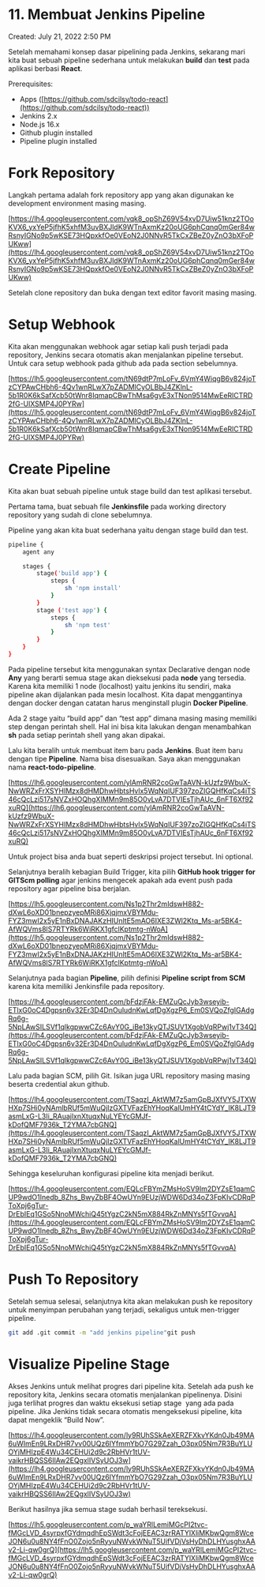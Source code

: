 # 11. Membuat Jenkins Pipeline

Created: July 21, 2022 2:50 PM

Setelah memahami konsep dasar pipelining pada Jenkins, sekarang mari kita buat sebuah pipeline sederhana untuk melakukan **build** dan **test** pada aplikasi berbasi **React**.

Prerequisites:

- Apps ([https://github.com/sdcilsy/todo-react](https://github.com/sdcilsy/todo-react))
- Jenkins 2.x
- Node.js 16.x
- Github plugin installed
- Pipeline plugin installed

# **Fork Repository**

Langkah pertama adalah fork repository app yang akan digunakan ke development environment masing masing.

[https://lh4.googleusercontent.com/vqk8_opShZ69V54xvD7Uiw51knz2TOoKVX6_yxYeP5jfhK5xhfM3uvBXJldK9WTnAxmKz20oUG6phCqnq0mGer84wRsnyIGNo9p5wKSE73HQpxkfOe0VEoN2J0NNvR5TkCxZBeZ0yZnO3bXFoPUKww](https://lh4.googleusercontent.com/vqk8_opShZ69V54xvD7Uiw51knz2TOoKVX6_yxYeP5jfhK5xhfM3uvBXJldK9WTnAxmKz20oUG6phCqnq0mGer84wRsnyIGNo9p5wKSE73HQpxkfOe0VEoN2J0NNvR5TkCxZBeZ0yZnO3bXFoPUKww)

Setelah clone repository dan buka dengan text editor favorit masing masing.

# **Setup Webhook**

Kita akan menggunakan webhook agar setiap kali push terjadi pada repository, Jenkins secara otomatis akan menjalankan pipeline tersebut. Untuk cara setup webhook pada github ada pada section sebelumnya.

[https://lh5.googleusercontent.com/tN69dtP7mLoFv_6VmY4WiqgB6v824joTzCYPAwCHbh6-4Qv1wnRLwX7pZADMlCyOLBbJ4ZKlnL-5b1R0K6kSafXcb50tWnr8IqmapCBwThMsa6gvE3xTNon9514MwEeRlCTRD2fG-UlXSMP4J0PYRw](https://lh5.googleusercontent.com/tN69dtP7mLoFv_6VmY4WiqgB6v824joTzCYPAwCHbh6-4Qv1wnRLwX7pZADMlCyOLBbJ4ZKlnL-5b1R0K6kSafXcb50tWnr8IqmapCBwThMsa6gvE3xTNon9514MwEeRlCTRD2fG-UlXSMP4J0PYRw)

# **Create Pipeline**

Kita akan buat sebuah pipeline untuk stage build dan test aplikasi tersebut.

Pertama tama, buat sebuah file **Jenkinsfile** pada working directory repository yang sudah di clone sebelumnya.

Pipeline yang akan kita buat sederhana yaitu dengan stage build dan test.

```bash
pipeline {
    agent any

    stages {
        stage('build app') {
            steps {
                sh 'npm install'
            }
        }
        stage ('test app') {
            steps {
                sh 'npm test'
            }
        }
    }
}
```

Pada pipeline tersebut kita menggunakan syntax Declarative dengan node **Any** yang berarti semua stage akan dieksekusi pada **node** yang tersedia. Karena kita memiliki 1 node (localhost) yaitu jenkins itu sendiri, maka pipeline akan dijalankan pada mesin localhost. Kita dapat menggantinya dengan docker dengan catatan harus menginstall plugin **Docker Pipeline**.

Ada 2 stage yaitu “build app” dan “test app” dimana masing masing memiliki step dengan perintah shell. Hal ini bisa kita lakukan dengan menambahkan **sh** pada setiap perintah shell yang akan dipakai.

Lalu kita beralih untuk membuat item baru pada **Jenkins**. Buat item baru dengan tipe **Pipeline**. Nama bisa disesuaikan. Saya akan menggunakan nama **react-todo-pipeline**.

[https://lh6.googleusercontent.com/ylAmRNR2coGwTaAVN-kUzfz9WbuX-NwWRZxFrXSYHIMzx8dHMDhwHbtsHvlx5WqNqIUF397zoZIGQHfKqCs4iTS46cQcLzi517sNVZxHOQhgXIMMn9m85O0vLvA7DTVIEsTjhAUc_6nFT6Xf92xuRQ](https://lh6.googleusercontent.com/ylAmRNR2coGwTaAVN-kUzfz9WbuX-NwWRZxFrXSYHIMzx8dHMDhwHbtsHvlx5WqNqIUF397zoZIGQHfKqCs4iTS46cQcLzi517sNVZxHOQhgXIMMn9m85O0vLvA7DTVIEsTjhAUc_6nFT6Xf92xuRQ)

Untuk project bisa anda buat seperti deskripsi project tersebut. Ini optional.

Selanjutnya beralih kebagian Build Trigger, kita pilih **GitHub hook trigger for GITScm polling** agar jenkins mengecek apakah ada event push pada repository agar pipeline bisa berjalan.

[https://lh5.googleusercontent.com/Ns1p2Thr2mIdswH882-dXwL6oXD01bnepzyepMRi86XjqjmxVBYMdu-FYZ3mwI2x5yE1nBxDNAJAKzHIUnltE5mAO6IXE3ZWl2Ktq_Ms-ar5BK4-AfWQVms8lS7RTYRk6WiRKX1gfclKptmtg-nWoA](https://lh5.googleusercontent.com/Ns1p2Thr2mIdswH882-dXwL6oXD01bnepzyepMRi86XjqjmxVBYMdu-FYZ3mwI2x5yE1nBxDNAJAKzHIUnltE5mAO6IXE3ZWl2Ktq_Ms-ar5BK4-AfWQVms8lS7RTYRk6WiRKX1gfclKptmtg-nWoA)

Selanjutnya pada bagian **Pipeline**, pilih definisi **Pipeline script from SCM** karena kita memiliki Jenkinsfile pada repository.

[https://lh4.googleusercontent.com/bFdzjFAk-EMZuQcJyb3wseyib-ETlxG0oC4Dgpsn6v32Er3D4DnOuludnKwLqfDgXgzP6_Em0SVQoZfgIGAdgRq6g-5NpLAwSILSVf1qlkgpwwCZc6AvY0G_iBe13kyQTJSUV1XgobVqRPwj1vT34Q](https://lh4.googleusercontent.com/bFdzjFAk-EMZuQcJyb3wseyib-ETlxG0oC4Dgpsn6v32Er3D4DnOuludnKwLqfDgXgzP6_Em0SVQoZfgIGAdgRq6g-5NpLAwSILSVf1qlkgpwwCZc6AvY0G_iBe13kyQTJSUV1XgobVqRPwj1vT34Q)

Lalu pada bagian SCM, pilih Git. Isikan juga URL repository masing masing beserta credential akun github.

[https://lh4.googleusercontent.com/TSaqzI_AktWM7z5amGpBJXfVY5JTXWHXp7SHi0yNAmlbRUf5mWuQjIzGXTVFazEhYHoqKalUmHY4tCYdY_IK8LJT9asmLxG-L3Ii_RAuajlxnXtuqxNuLYEYcGMJf-kDofQMF7936k_T2YMA7cbGNQ](https://lh4.googleusercontent.com/TSaqzI_AktWM7z5amGpBJXfVY5JTXWHXp7SHi0yNAmlbRUf5mWuQjIzGXTVFazEhYHoqKalUmHY4tCYdY_IK8LJT9asmLxG-L3Ii_RAuajlxnXtuqxNuLYEYcGMJf-kDofQMF7936k_T2YMA7cbGNQ)

Sehingga keseluruhan konfigurasi pipeline kita menjadi berikut.

[https://lh4.googleusercontent.com/EQLcFBYmZMsHoSV9Im2DYZsE1qamCUP9wdO1Inedb_8Zhs_BwyZbBF4OwUYn9EUzjWDW6Dd34oZ3FpKIvCDRqPToXpj6gTur-DrEbIEq1GSo5NnoMWchiQ45tYgzC2kN5mX884RkZnMNYs5fTGvvqA](https://lh4.googleusercontent.com/EQLcFBYmZMsHoSV9Im2DYZsE1qamCUP9wdO1Inedb_8Zhs_BwyZbBF4OwUYn9EUzjWDW6Dd34oZ3FpKIvCDRqPToXpj6gTur-DrEbIEq1GSo5NnoMWchiQ45tYgzC2kN5mX884RkZnMNYs5fTGvvqA)

# **Push To Repository**

Setelah semua selesai, selanjutnya kita akan melakukan push ke repository untuk menyimpan perubahan yang terjadi, sekaligus untuk men-trigger pipeline.

```bash
git add .git commit -m "add jenkins pipeline"git push
```

# **Visualize Pipeline Stage**

Akses Jenkins untuk melihat progres dari pipeline kita. Setelah ada push ke repository kita, Jenkins secara otomatis menjalankan pipelinenya. Disini juga terlihat progres dan waktu eksekusi setiap stage  yang ada pada pipeline. Jika Jenkins tidak secara otomatis mengeksekusi pipeline, kita dapat mengeklik “Build Now”.

[https://lh4.googleusercontent.com/ly9RUhSSkAeXERZFXkvYKdn0Jb49MA6uWImEn9LRxDHR7vv00UQz6IYfmmYbO7G29Zzah_O3px05Nm7R3BuYLUOYjMHIzpE4Wu34CEHUi2d9c2RbHVr1tUV-vaikrHBQSS6IlAw2EQgxlIVSyUOJ3w](https://lh4.googleusercontent.com/ly9RUhSSkAeXERZFXkvYKdn0Jb49MA6uWImEn9LRxDHR7vv00UQz6IYfmmYbO7G29Zzah_O3px05Nm7R3BuYLUOYjMHIzpE4Wu34CEHUi2d9c2RbHVr1tUV-vaikrHBQSS6IlAw2EQgxlIVSyUOJ3w)

Berikut hasilnya jika semua stage sudah berhasil tereksekusi.

[https://lh5.googleusercontent.com/p_waYRlLemiMGcPI2tvc-fMGcLVD_4syrpxfGYdmqdhEpSWdt3cFojEEAC3zrRATYlXliMKbwQgm8WceJON6u0u8NY4fFnO0Zojo5nRyyuNWvkWNuT5UifVDjVsHyDhDLHYusghxAAv2-Li-qw0grQ](https://lh5.googleusercontent.com/p_waYRlLemiMGcPI2tvc-fMGcLVD_4syrpxfGYdmqdhEpSWdt3cFojEEAC3zrRATYlXliMKbwQgm8WceJON6u0u8NY4fFnO0Zojo5nRyyuNWvkWNuT5UifVDjVsHyDhDLHYusghxAAv2-Li-qw0grQ)
